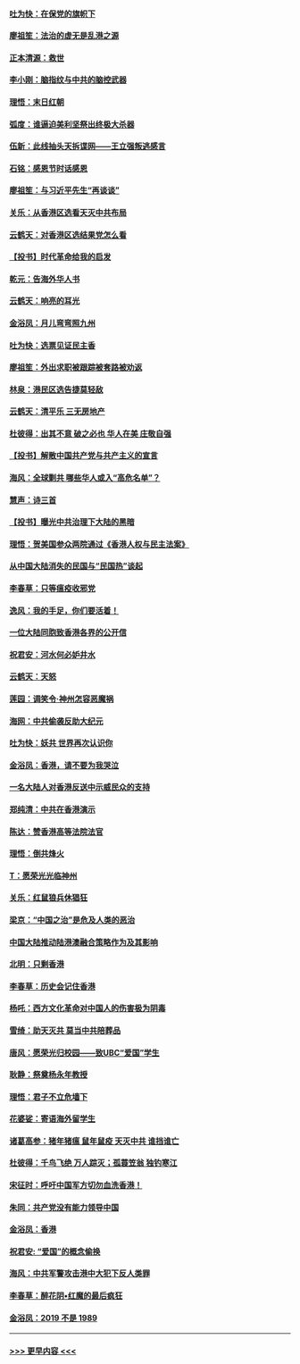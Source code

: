#### [吐为快：在保党的旗帜下](../pages/nsc993/n11691188.md?t=11302033) 
#### [廖祖笙：法治的虚无是乱港之源](../pages/nsc993/n11690605.md?t=11302033) 
#### [正本清源：救世](../pages/nsc993/n11689134.md?t=11302033) 
#### [李小刚：脑指纹与中共的脑控武器](../pages/nsc993/n11688900.md?t=11302033) 
#### [理悟：末日红朝](../pages/nsc993/n11688829.md?t=11302033) 
#### [弧度：谁逼迫美利坚祭出终极大杀器](../pages/nsc993/n11688735.md?t=11302033) 
#### [伍新：此线抽头天拆谍网——王立强叛逃感言](../pages/nsc993/n11687981.md?t=11302033) 
#### [石铭：感恩节时话感恩](../pages/nsc993/n11687568.md?t=11302033) 
#### [廖祖笙：与习近平先生“再谈谈”](../pages/nsc993/n11687005.md?t=11302033) 
#### [关乐：从香港区选看天灭中共布局](../pages/nsc993/n11686647.md?t=11302033) 
#### [云鹤天：对香港区选结果党怎么看](../pages/nsc993/n11686216.md?t=11302033) 
#### [【投书】时代革命给我的启发](../pages/nsc993/n11684287.md?t=11302033) 
#### [乾元：告海外华人书](../pages/nsc993/n11684044.md?t=11302033) 
#### [云鹤天：响亮的耳光](../pages/nsc993/n11684254.md?t=11302033) 
#### [金浴凤：月儿弯弯照九州](../pages/nsc993/n11684231.md?t=11302033) 
#### [吐为快：选票见证民主香](../pages/nsc993/n11684206.md?t=11302033) 
#### [廖祖笙：外出求职被跟踪被套路被劝返](../pages/nsc993/n11683874.md?t=11302033) 
#### [林泉：港民区选告捷莫轻敌](../pages/nsc993/n11683930.md?t=11302033) 
#### [云鹤天：清平乐 三无房地产](../pages/nsc993/n11681521.md?t=11302033) 
#### [杜彼得：出其不意 破之必也 华人在美 庄敬自强](../pages/nsc993/n11679554.md?t=11302033) 
#### [【投书】解散中国共产党与共产主义的宣言](../pages/nsc993/n11679177.md?t=11302033) 
#### [海风：全球剿共 哪些华人或入“高危名单”？](../pages/nsc993/n11678617.md?t=11302033) 
#### [慧声：诗三首](../pages/nsc993/n11678848.md?t=11302033) 
#### [【投书】曝光中共治理下大陆的黑暗](../pages/nsc993/n11678674.md?t=11302033) 
#### [理悟：贺美国参众两院通过《香港人权与民主法案》](../pages/nsc993/n11678104.md?t=11302033) 
#### [从中国大陆消失的民国与“民国热”谈起](../pages/nsc993/n11678075.md?t=11302033) 
#### [李春草：只等瘟疫收邪党](../pages/nsc993/n11677308.md?t=11302033) 
#### [逸风：我的手足，你们要活着！](../pages/nsc993/n11676352.md?t=11302033) 
#### [一位大陆同胞致香港各界的公开信](../pages/nsc993/n11675761.md?t=11302033) 
#### [祝君安：河水何必妒井水](../pages/nsc993/n11675746.md?t=11302033) 
#### [云鹤天：天怒](../pages/nsc993/n11675718.md?t=11302033) 
#### [莲园：调笑令‧神州怎容恶魔祸](../pages/nsc993/n11675648.md?t=11302033) 
#### [海网：中共偷袭反助大纪元](../pages/nsc993/n11673515.md?t=11302033) 
#### [吐为快：妖共 世界再次认识你](../pages/nsc993/n11673506.md?t=11302033) 
#### [金浴凤：香港，请不要为我哭泣](../pages/nsc993/n11673248.md?t=11302033) 
#### [一名大陆人对香港反送中示威民众的支持](../pages/nsc993/n11672615.md?t=11302033) 
#### [郑纯清：中共在香港演示](../pages/nsc993/n11670539.md?t=11302033) 
#### [陈达：赞香港高等法院法官](../pages/nsc993/n11669542.md?t=11302033) 
#### [理悟：倒共烽火](../pages/nsc993/n11668844.md?t=11302033) 
#### [T：愿荣光光临神州](../pages/nsc993/n11668421.md?t=11302033) 
#### [关乐：红鼠狼兵休猖狂](../pages/nsc993/n11668378.md?t=11302033) 
#### [梁京：“中国之治”是危及人类的恶治](../pages/nsc993/n11668328.md?t=11302033) 
#### [中国大陆推动陆港澳融合策略作为及其影响](../pages/nsc993/n11668157.md?t=11302033) 
#### [北明：只剩香港](../pages/nsc993/n11668002.md?t=11302033) 
#### [李春草：历史会记住香港](../pages/nsc993/n11667927.md?t=11302033) 
#### [杨吒：西方文化革命对中国人的伤害极为阴毒](../pages/nsc993/n11664521.md?t=11302033) 
#### [雪绮：助天灭共 莫当中共陪葬品](../pages/nsc993/n11662650.md?t=11302033) 
#### [唐风：愿荣光归校园——致UBC“爱国”学生](../pages/nsc993/n11662194.md?t=11302033) 
#### [耿静：祭奠杨永年教授](../pages/nsc993/n11662514.md?t=11302033) 
#### [理悟：君子不立危墙下](../pages/nsc993/n11662172.md?t=11302033) 
#### [花婆娑：寄语海外留学生](../pages/nsc993/n11662121.md?t=11302033) 
#### [诸葛高参：猪年猪瘟 鼠年鼠疫 天灭中共 谁挡谁亡](../pages/nsc993/n11661980.md?t=11302033) 
#### [杜彼得：千鸟飞绝 万人踪灭；孤蓑笠翁 独钓寒江](../pages/nsc993/n11661170.md?t=11302033) 
#### [宋征时：呼吁中国军方切勿血洗香港！](../pages/nsc993/n11415318.md?t=11302033) 
#### [朱同：共产党没有能力领导中国](../pages/nsc993/n11660421.md?t=11302033) 
#### [金浴凤：香港](../pages/nsc993/n11660419.md?t=11302033) 
#### [祝君安: “爱国”的概念偷换](../pages/nsc993/n11659706.md?t=11302033) 
#### [海风：中共军警攻击港中大犯下反人类罪](../pages/nsc993/n11659632.md?t=11302033) 
#### [李春草：醉花阴•红魔的最后疯狂](../pages/nsc993/n11659287.md?t=11302033) 
#### [金浴凤：2019 不是 1989](../pages/nsc993/n11657663.md?t=11302033) 

----
#### [ >>> 更早内容 <<< ](../indexes/nsc993-earlier.md)
